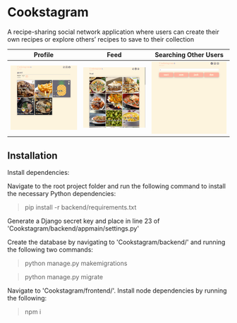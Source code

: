 <h1>Cookstagram</h1>

A recipe-sharing social network application where users can create their own recipes or explore others’ recipes to save to their collection

Profile |  Feed  |   Searching Other Users
:-------------------------:|:-------------------------:|:-------------------------:
<img src="profile.png" width="500">  |  <img src="feed.png" width="500">  |  <img src="explore.png" width="500">

<h2>Installation</h2>

Install dependencies:

Navigate to the root project folder and run the following command to install the necessary Python dependencies:

> pip install -r backend/requirements.txt

Generate a Django secret key and place in line 23 of 'Cookstagram/backend/appmain/settings.py'

Create the database by navigating to 'Cookstagram/backend/' and running the following two commands:

> python manage.py makemigrations

> python manage.py migrate


Navigate to 'Cookstagram/frontend/'. Install node dependencies by running the following:

> npm i
